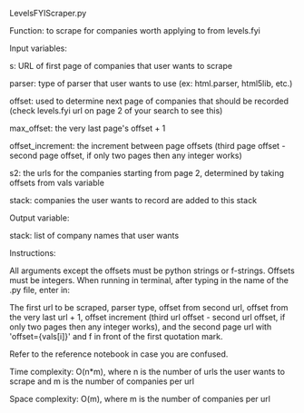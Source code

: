 LevelsFYIScraper.py 

Function: to scrape for companies worth applying to from levels.fyi

Input variables:

s: URL of first page of companies that user wants to scrape

parser: type of parser that user wants to use (ex: html.parser, html5lib, etc.)

offset: used to determine next page of companies that should be recorded (check levels.fyi url on page 2 of your search to see this)

max_offset: the very last page's offset + 1

offset_increment: the increment between page offsets (third page offset - second page offset, if only two pages then any integer works)

s2: the urls for the companies starting from page 2, determined by taking offsets from vals variable

stack: companies the user wants to record are added to this stack

Output variable:

stack: list of company names that user wants

Instructions:

All arguments except the offsets must be python strings or f-strings.
Offsets must be integers.
When running in terminal, after typing in the name of the .py file, enter in:

The first url to be scraped,
parser type,
offset from second url,
offset from the very last url + 1,
offset increment (third url offset - second url offset, if only two pages then any integer works),
and the second page url with 'offset={vals[i]}' and f in front of the first quotation mark.

Refer to the reference notebook in case you are confused.

Time complexity: O(n*m), where n is the number of urls the user wants to scrape and m is the number of companies per url

Space complexity: O(m), where m is the number of companies per url

